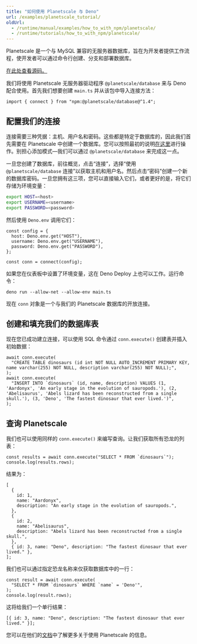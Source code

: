 ```yaml
---
title: "如何使用 Planetscale 与 Deno"
url: /examples/planetscale_tutorial/
oldUrl:
  - /runtime/manual/examples/how_to_with_npm/planetscale/
  - /runtime/tutorials/how_to_with_npm/planetscale/
---
```


Planetscale 是一个与 MySQL 兼容的无服务器数据库，旨在为开发者提供工作流程，使开发者可以通过命令行创建、分支和部署数据库。

[在此处查看源码。](https://github.com/denoland/examples/tree/main/with-planetscale)

我们将使用 Planetscale 无服务器驱动程序 `@planetscale/database` 来与 Deno 配合使用。首先我们想要创建 `main.ts` 并从该包中导入连接方法：

```tsx
import { connect } from "npm:@planetscale/database@^1.4";
```

## 配置我们的连接

连接需要三种凭据：主机、用户名和密码。这些都是特定于数据库的，因此我们首先需要在 Planetscale 中创建一个数据库。您可以按照最初的说明[在这里](https://planetscale.com/docs/tutorials/planetscale-quick-start-guide)进行操作。别担心添加模式—我们可以通过 `@planetscale/database` 来完成这一点。

一旦您创建了数据库，前往概览，点击“连接”，选择“使用 `@planetscale/database` 连接”以获取主机和用户名。然后点击“密码”创建一个新的数据库密码。一旦您拥有这三项，您可以直接输入它们，或者更好的是，将它们存储为环境变量：

```bash
export HOST=<host>
export USERNAME=<username>
export PASSWORD=<password>
```

然后使用 `Deno.env` 调用它们：

```tsx
const config = {
  host: Deno.env.get("HOST"),
  username: Deno.env.get("USERNAME"),
  password: Deno.env.get("PASSWORD"),
};

const conn = connect(config);
```

如果您在仪表板中设置了环境变量，这在 Deno Deploy 上也可以工作。运行命令：

```shell
deno run --allow-net --allow-env main.ts
```

现在 `conn` 对象是一个与我们的 Planetscale 数据库的开放连接。

## 创建和填充我们的数据库表

现在您已成功建立连接，可以使用 SQL 命令通过 `conn.execute()` 创建表并插入初始数据：

```tsx
await conn.execute(
  "CREATE TABLE dinosaurs (id int NOT NULL AUTO_INCREMENT PRIMARY KEY, name varchar(255) NOT NULL, description varchar(255) NOT NULL);",
);
await conn.execute(
  "INSERT INTO `dinosaurs` (id, name, description) VALUES (1, 'Aardonyx', 'An early stage in the evolution of sauropods.'), (2, 'Abelisaurus', 'Abels lizard has been reconstructed from a single skull.'), (3, 'Deno', 'The fastest dinosaur that ever lived.')",
);
```

## 查询 Planetscale

我们也可以使用同样的 `conn.execute()` 来编写查询。让我们获取所有恐龙的列表：

```tsx
const results = await conn.execute("SELECT * FROM `dinosaurs`");
console.log(results.rows);
```

结果为：

```tsx
[
  {
    id: 1,
    name: "Aardonyx",
    description: "An early stage in the evolution of sauropods.",
  },
  {
    id: 2,
    name: "Abelisaurus",
    description: "Abels lizard has been reconstructed from a single skull.",
  },
  { id: 3, name: "Deno", description: "The fastest dinosaur that ever lived." },
];
```

我们也可以通过指定恐龙名称来仅获取数据库中的一行：

```tsx
const result = await conn.execute(
  "SELECT * FROM `dinosaurs` WHERE `name` = 'Deno'",
);
console.log(result.rows);
```

这将给我们一个单行结果：

```tsx
[{ id: 3, name: "Deno", description: "The fastest dinosaur that ever lived." }];
```

您可以在他们的[文档](https://planetscale.com/docs)中了解更多关于使用 Planetscale 的信息。